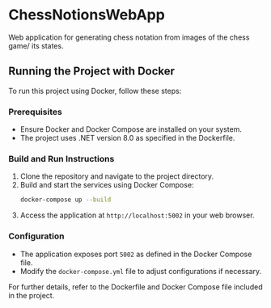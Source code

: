 # ChessNotionsWebApp
Web application for generating chess notation from images of the chess game/ its states.

## Running the Project with Docker

To run this project using Docker, follow these steps:

### Prerequisites
- Ensure Docker and Docker Compose are installed on your system.
- The project uses .NET version 8.0 as specified in the Dockerfile.

### Build and Run Instructions
1. Clone the repository and navigate to the project directory.
2. Build and start the services using Docker Compose:
   ```bash
   docker-compose up --build
   ```
3. Access the application at `http://localhost:5002` in your web browser.

### Configuration
- The application exposes port `5002` as defined in the Docker Compose file.
- Modify the `docker-compose.yml` file to adjust configurations if necessary.

For further details, refer to the Dockerfile and Docker Compose file included in the project.